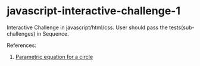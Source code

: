 # javascript-interactive-challenge-1
Interactive Challenge in javascript/html/css. User should pass the tests(sub-challenges) in Sequence.

References:
1. [Parametric equation for a circle](https://en.wikipedia.org/wiki/Circle#Equations)
